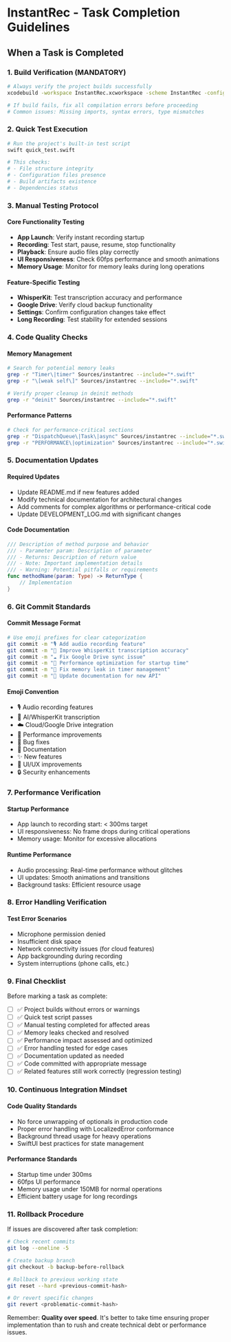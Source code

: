 # InstantRec - Task Completion Guidelines

## When a Task is Completed

### 1. Build Verification (MANDATORY)
```bash
# Always verify the project builds successfully
xcodebuild -workspace InstantRec.xcworkspace -scheme InstantRec -configuration Debug build

# If build fails, fix all compilation errors before proceeding
# Common issues: Missing imports, syntax errors, type mismatches
```

### 2. Quick Test Execution
```bash
# Run the project's built-in test script
swift quick_test.swift

# This checks:
# - File structure integrity
# - Configuration files presence
# - Build artifacts existence
# - Dependencies status
```

### 3. Manual Testing Protocol

#### Core Functionality Testing
- **App Launch**: Verify instant recording startup
- **Recording**: Test start, pause, resume, stop functionality
- **Playback**: Ensure audio files play correctly
- **UI Responsiveness**: Check 60fps performance and smooth animations
- **Memory Usage**: Monitor for memory leaks during long operations

#### Feature-Specific Testing
- **WhisperKit**: Test transcription accuracy and performance
- **Google Drive**: Verify cloud backup functionality
- **Settings**: Confirm configuration changes take effect
- **Long Recording**: Test stability for extended sessions

### 4. Code Quality Checks

#### Memory Management
```bash
# Search for potential memory leaks
grep -r "Timer\|timer" Sources/instantrec --include="*.swift"
grep -r "\[weak self\]" Sources/instantrec --include="*.swift"

# Verify proper cleanup in deinit methods
grep -r "deinit" Sources/instantrec --include="*.swift"
```

#### Performance Patterns
```bash
# Check for performance-critical sections
grep -r "DispatchQueue\|Task\|async" Sources/instantrec --include="*.swift"
grep -r "PERFORMANCE\|optimization" Sources/instantrec --include="*.swift"
```

### 5. Documentation Updates

#### Required Updates
- Update README.md if new features added
- Modify technical documentation for architectural changes
- Add comments for complex algorithms or performance-critical code
- Update DEVELOPMENT_LOG.md with significant changes

#### Code Documentation
```swift
/// Description of method purpose and behavior
/// - Parameter param: Description of parameter
/// - Returns: Description of return value
/// - Note: Important implementation details
/// - Warning: Potential pitfalls or requirements
func methodName(param: Type) -> ReturnType {
    // Implementation
}
```

### 6. Git Commit Standards

#### Commit Message Format
```bash
# Use emoji prefixes for clear categorization
git commit -m "🎙️ Add audio recording feature"
git commit -m "🤖 Improve WhisperKit transcription accuracy"
git commit -m "☁️ Fix Google Drive sync issue"
git commit -m "🔧 Performance optimization for startup time"
git commit -m "🐛 Fix memory leak in timer management"
git commit -m "📝 Update documentation for new API"
```

#### Emoji Convention
- 🎙️ Audio recording features
- 🤖 AI/WhisperKit transcription
- ☁️ Cloud/Google Drive integration
- 🔧 Performance improvements
- 🐛 Bug fixes
- 📝 Documentation
- ✨ New features
- 🎨 UI/UX improvements
- 🔒 Security enhancements

### 7. Performance Verification

#### Startup Performance
- App launch to recording start: < 300ms target
- UI responsiveness: No frame drops during critical operations
- Memory usage: Monitor for excessive allocations

#### Runtime Performance
- Audio processing: Real-time performance without glitches
- UI updates: Smooth animations and transitions
- Background tasks: Efficient resource usage

### 8. Error Handling Verification

#### Test Error Scenarios
- Microphone permission denied
- Insufficient disk space
- Network connectivity issues (for cloud features)
- App backgrounding during recording
- System interruptions (phone calls, etc.)

### 9. Final Checklist

Before marking a task as complete:

- [ ] ✅ Project builds without errors or warnings
- [ ] ✅ Quick test script passes
- [ ] ✅ Manual testing completed for affected areas
- [ ] ✅ Memory leaks checked and resolved
- [ ] ✅ Performance impact assessed and optimized
- [ ] ✅ Error handling tested for edge cases
- [ ] ✅ Documentation updated as needed
- [ ] ✅ Code committed with appropriate message
- [ ] ✅ Related features still work correctly (regression testing)

### 10. Continuous Integration Mindset

#### Code Quality Standards
- No force unwrapping of optionals in production code
- Proper error handling with LocalizedError conformance
- Background thread usage for heavy operations
- SwiftUI best practices for state management

#### Performance Standards
- Startup time under 300ms
- 60fps UI performance
- Memory usage under 150MB for normal operations
- Efficient battery usage for long recordings

### 11. Rollback Procedure

If issues are discovered after task completion:

```bash
# Check recent commits
git log --oneline -5

# Create backup branch
git checkout -b backup-before-rollback

# Rollback to previous working state
git reset --hard <previous-commit-hash>

# Or revert specific changes
git revert <problematic-commit-hash>
```

Remember: **Quality over speed**. It's better to take time ensuring proper implementation than to rush and create technical debt or performance issues.
